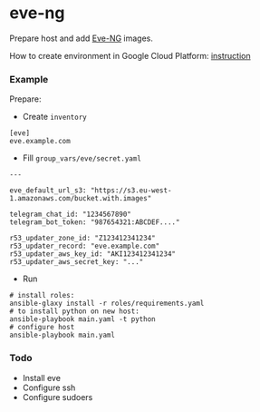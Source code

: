 # eve-ng

Prepare host and add [Eve-NG](https://www.eve-ng.net/) images.

How to create environment in Google Cloud Platform: [instruction](https://www.eve-ng.net/index.php/documentation/installation/google-cloud-install/)

### Example
Prepare:

* Create `inventory`
```
[eve]
eve.example.com
```

* Fill `group_vars/eve/secret.yaml`
```
---

eve_default_url_s3: "https://s3.eu-west-1.amazonaws.com/bucket.with.images"

telegram_chat_id: "1234567890"
telegram_bot_token: "987654321:ABCDEF...."

r53_updater_zone_id: "Z123412341234"
r53_updater_record: "eve.example.com"
r53_updater_aws_key_id: "AKI123412341234"
r53_updater_aws_secret_key: "..."
```

* Run 
```
# install roles:
ansible-glaxy install -r roles/requirements.yaml
# to install python on new host:
ansible-playbook main.yaml -t python
# configure host
ansible-playbook main.yaml
```

### Todo
* Install eve
* Configure ssh
* Configure sudoers
